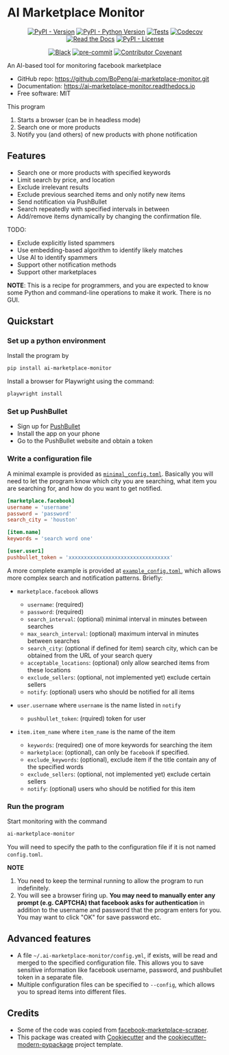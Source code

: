 # AI Marketplace Monitor

<div align="center">

[![PyPI - Version](https://img.shields.io/pypi/v/ai-marketplace-monitor.svg)](https://pypi.python.org/pypi/ai-marketplace-monitor)
[![PyPI - Python Version](https://img.shields.io/pypi/pyversions/ai-marketplace-monitor.svg)](https://pypi.python.org/pypi/ai-marketplace-monitor)
[![Tests](https://github.com/BoPeng/ai-marketplace-monitor/workflows/tests/badge.svg)](https://github.com/BoPeng/ai-marketplace-monitor/actions?workflow=tests)
[![Codecov](https://codecov.io/gh/BoPeng/ai-marketplace-monitor/branch/main/graph/badge.svg)](https://codecov.io/gh/BoPeng/ai-marketplace-monitor)
[![Read the Docs](https://readthedocs.org/projects/ai-marketplace-monitor/badge/)](https://ai-marketplace-monitor.readthedocs.io/)
[![PyPI - License](https://img.shields.io/pypi/l/ai-marketplace-monitor.svg)](https://pypi.python.org/pypi/ai-marketplace-monitor)

[![Black](https://img.shields.io/badge/code%20style-black-000000.svg)](https://github.com/psf/black)
[![pre-commit](https://img.shields.io/badge/pre--commit-enabled-brightgreen?logo=pre-commit&logoColor=white)](https://github.com/pre-commit/pre-commit)
[![Contributor Covenant](https://img.shields.io/badge/Contributor%20Covenant-2.1-4baaaa.svg)](https://www.contributor-covenant.org/version/2/1/code_of_conduct/)

</div>

An AI-based tool for monitoring facebook marketplace

- GitHub repo: <https://github.com/BoPeng/ai-marketplace-monitor.git>
- Documentation: <https://ai-marketplace-monitor.readthedocs.io>
- Free software: MIT

This program

1. Starts a browser (can be in headless mode)
2. Search one or more products
3. Notify you (and others) of new products with phone notification

## Features

- Search one or more products with specified keywords
- Limit search by price, and location
- Exclude irrelevant results
- Exclude previous searched items and only notify new items
- Send notification via PushBullet
- Search repeatedly with specified intervals in between
- Add/remove items dynamically by changing the confirmation file.

TODO:

- Exclude explicitly listed spammers
- Use embedding-based algorithm to identify likely matches
- Use AI to identify spammers
- Support other notification methods
- Support other marketplaces

**NOTE**: This is a recipe for programmers, and you are expected to know some Python and command-line operations to make it work. There is no GUI.

## Quickstart

### Set up a python environment

Install the program by

```sh
pip install ai-marketplace-monitor
```

Install a browser for Playwright using the command:

```sh
playwright install
```

### Set up PushBullet

- Sign up for [PushBullet](https://www.pushbullet.com/)
- Install the app on your phone
- Go to the PushBullet website and obtain a token

### Write a configuration file

A minimal example is provided as [`minimal_config.toml`](minimal_config.toml). Basically you will need to let the program know which city you are searching, what item you are searching for, and how do you want to get notified.

```toml
[marketplace.facebook]
username = 'username'
password = 'password'
search_city = 'houston'

[item.name]
keywords = 'search word one'

[user.user1]
pushbullet_token = 'xxxxxxxxxxxxxxxxxxxxxxxxxxxxxxxxx'
```

A more complete example is provided at [`example_config.toml`](example_config.toml), which allows more complex search and notification patterns. Briefly:

- `marketplace.facebook` allows

  - `username`: (required)
  - `password`: (required)
  - `search_interval`: (optional) minimal interval in minutes between searches
  - `max_search_interval`: (optional) maximum interval in minutes between searches
  - `search_city`: (optional if defined for item) search city, which can be obtained from the URL of your search query
  - `acceptable_locations`: (optional) only allow searched items from these locations
  - `exclude_sellers`: (optional, not implemented yet) exclude certain sellers
  - `notify`: (optional) users who should be notified for all items

- `user.username` where `username` is the name listed in `notify`

  - `pushbullet_token`: (rquired) token for user

- `item.item_name` where `item_name` is the name of the item
  - `keywords`: (required) one of more keywords for searching the item
  - `marketplace`: (optional), can only be `facebook` if specified.
  - `exclude_keywords`: (optional), exclude item if the title contain any of the specified words
  - `exclude_sellers`: (optional, not implemented yet) exclude certain sellers
  - `notify`: (optional) users who should be notified for this item

### Run the program

Start monitoring with the command

```sh
ai-marketplace-monitor
```

You will need to specify the path to the configuration file if it is not named `config.toml`.

**NOTE**

1. You need to keep the terminal running to allow the program to run indefinitely.
2. You will see a browser firing up. **You may need to manually enter any prompt (e.g. CAPTCHA) that facebook asks for authentication** in addition to the username and password that the program enters for you. You may want to click "OK" for save password etc.

## Advanced features

- A file `~/.ai-marketplace-monitor/config.yml`, if exists, will be read and merged to the specified configuration file. This allows you to save sensitive information like facebook username, password, and pushbullet token in a separate file.
- Multiple configuration files can be specified to `--config`, which allows you to spread items into different files.

## Credits

- Some of the code was copied from [facebook-marketplace-scraper](https://github.com/passivebot/facebook-marketplace-scraper).
- This package was created with [Cookiecutter](https://github.com/cookiecutter/cookiecutter) and the [cookiecutter-modern-pypackage](https://github.com/fedejaure/cookiecutter-modern-pypackage) project template.
